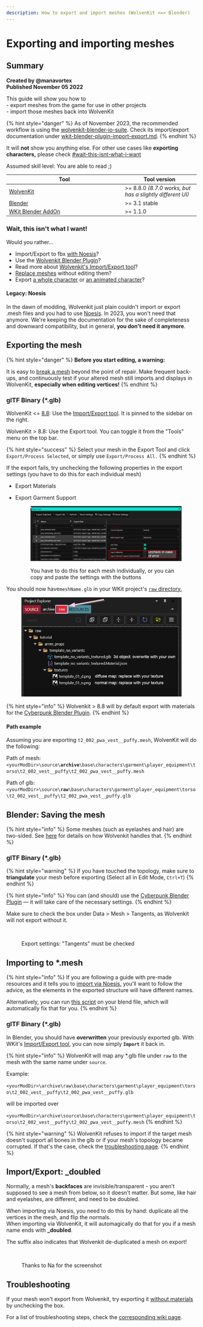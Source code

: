 ```yaml
---
description: How to export and import meshes (WolvenKit <=> Blender)
---
```


# Exporting and importing meshes

## Summary <a href="#summary" id="summary"></a>

**Created by @manavortex**\
**Published November 05 2022**

This guide will show you how to\
\- export meshes from the game for use in other projects\
\- import those meshes back into WolvenKit

{% hint style="danger" %}
As of November 2023, the recommended workflow is using the [wolvenkit-blender-io-suite](../../modding-tools/wolvenkit-blender-io-suite/ "mention"). Check its import/export documentation under [wkit-blender-plugin-import-export.md](../../modding-tools/wolvenkit-blender-io-suite/wkit-blender-plugin-import-export.md "mention").
{% endhint %}

It will **not** show you anything else. For other use cases like **exporting characters,** please check [#wait-this-isnt-what-i-want](./#wait-this-isnt-what-i-want "mention")

Assumed skill level: You are able to read ;)

<table><thead><tr><th width="293">Tool</th><th>Tool version</th></tr></thead><tbody><tr><td><a href="https://github.com/WolvenKit/Wolvenkit/releases">WolvenKit</a></td><td>>= 8.8.0 <em>(8.7.0 works, but has a slightly different UI)</em></td></tr><tr><td><a href="https://www.blender.org/download/">Blender</a></td><td>>= 3.1 stable</td></tr><tr><td><a href="https://github.com/WolvenKit/Cyberpunk-Blender-add-on">WKit Blender AddOn</a><a href="https://github.com/WolvenKit/Cyberpunk-Blender-add-on"> </a></td><td>>= 1.1.0</td></tr></tbody></table>

### Wait, this isn't what I want!

Would you rather…

* Import/Export to fbx [with Noesis](autodesk-fbx-noesis.md)?
* Use the [Wolvenkit Blender Plugin](../../modding-tools/wolvenkit-blender-io-suite/wkit-blender-plugin-import-export.md)?
* Read more about [Wolvenkit's Import/Export tool](https://wiki.redmodding.org/wolvenkit/wolvenkit-app/usage/import-export/export-settings)?
* [Replace meshes](../../modding-guides/items-equipment/editing-existing-items/replace-a-player-item-with-an-npc-item.md) without editing them?
* Export [a whole character](https://wiki.redmodding.org/wolvenkit/guides/modding-community/exporting-to-blender) or [an animated character](https://wiki.redmodding.org/wolvenkit/guides/modding-community/exporting-to-blender/exporting-rigs-and-anims)?

#### Legacy: Noesis

In the dawn of modding, Wolvenkit just plain couldn't import or export .mesh files and you had to use [Noesis](autodesk-fbx-noesis.md). In 2023, you won't need that anymore. We're keeping the documentation for the sake of completeness and downward compatibility, but in general, **you don't need it anymore**.

## Exporting the mesh

{% hint style="danger" %}
**Before you start editing, a warning:**

It is easy to [break a mesh](./#troubleshooting-i-cant-import-my-mesh) beyond the point of repair. Make frequent back-ups, and continuously test if your altered mesh still imports and displays in WolvenKit, **especially when editing vertices!**
{% endhint %}

### glTF Binary (\*.glb)

WolvenKit <= [8.8](https://github.com/WolvenKit/WolvenKit/releases/tag/8.8.0): Use the [Import/Export tool](https://wiki.redmodding.org/wolvenkit/wolvenkit-app/usage/import-export). It is pinned to the sidebar on the right.

WolvenKit > 8.8: Use the Export tool. You can toggle it from the "Tools" menu on the top bar.

{% hint style="success" %}
Select your mesh in the Export Tool and click `Export/Process Selected`, or simply use `Export/Process All.`
{% endhint %}

If the export fails, try unchecking the following properties in the export settings (you have to do this for each individual mesh)

* Export Materials
*   Export Garment Support

    <figure><img src="../../../.gitbook/assets/export_uncheck_for_error.png" alt=""><figcaption><p>You have to do this for each mesh individually, or you can copy and paste the settings with the buttons</p></figcaption></figure>

You should now have`meshName.glb` in your WKit project's [`raw` directory.](./#path-example)

<figure><img src="../../../.gitbook/assets/textured_items_raw_files.png" alt=""><figcaption></figcaption></figure>

{% hint style="info" %}
Wolvenkit > 8.8 will by default export with materials for the [Cyberpunk Blender Plugin](https://github.com/WolvenKit/Cyberpunk-Blender-add-on).
{% endhint %}

#### Path example&#x20;

Assuming you are exporting `t2_002_pwa_vest__puffy.mesh`, WolvenKit will do the following:

Path of mesh: `<yourModDir>\source\`**`archive`**`\base\characters\garment\player_equipment\torso\t2_002_vest__puffy\t2_002_pwa_vest__puffy.mesh`

Path of glb: `<yourModDir>\source\`**`raw`**`\base\characters\garment\player_equipment\torso\t2_002_vest__puffy\t2_002_pwa_vest__puffy.glb`

## Blender: Saving the mesh

{% hint style="info" %}
Some meshes (such as eyelashes and hair) are two-sided. See [here](./#import-export-\_doubled) for details on how Wolvenkit handles that.
{% endhint %}

### glTF Binary  (\*.glb)

{% hint style="warning" %}
If you have touched the topology, make sure to **triangulate** your mesh before exporting (Select all in Edit Mode, `Ctrl+T`)
{% endhint %}

{% hint style="info" %}
You can (and should) use the [Cyberpunk Blender Plugin](https://github.com/WolvenKit/Cyberpunk-Blender-add-on) — it will take care of the necessary settings.
{% endhint %}

Make sure to check the box under Data > Mesh > Tangents, as Wolvenkit will not export without it.

<figure><img src="https://i.imgur.com/eauWYiF.png" alt=""><figcaption><p>Export settings: "Tangents" must be checked</p></figcaption></figure>

## Importing to \*.mesh

{% hint style="info" %}
If you are following a guide with pre-made resources and it tells you to [import via Noesis,](autodesk-fbx-noesis.md) you'll want to follow the advice, as the elements in the exported structure will have different names.

Alternatively, you can run [this script](https://github.com/manavortex/code\_snippets/blob/master/py/blender/convert\_gltf\_fbx.py) on your blend file, which will automatically fix that for you.
{% endhint %}

### glTF Binary (\*.glb)

In Blender, you should have **overwritten** your previously exported glb. With WKit's [Import/Export tool](https://wiki.redmodding.org/wolvenkit/wolvenkit-app/usage/import-export), you can now simply **`Import`** it back in.

{% hint style="info" %}
WolvenKit will map any \*.glb file under `raw` to the mesh with the same name under `source`.

Example:

`<yourModDir>\archive\raw\base\characters\garment\player_equipment\torso\t2_002_vest__puffy\t2_002_pwa_vest__puffy.glb`&#x20;

will be imported over

`<yourModDir>\archive\source\base\characters\garment\player_equipment\torso\t2_002_vest__puffy\t2_002_pwa_vest__puffy.mesh`
{% endhint %}

{% hint style="warning" %}
WolvenKit refuses to import if the target mesh doesn't support all bones in the glb or if your mesh's topology became corrupted. If that's the case, check the [troubleshooting page](../self-made-normal-maps/troubleshooting-normal-maps.md).
{% endhint %}

## Import/Export: \_doubled

Normally, a mesh's **backfaces** are invisible/transparent - you aren't supposed to see a mesh from below, so it doesn't matter. But some, like hair and eyelashes, are different, and need to be doubled.

When importing via Noesis, you need to do this by hand: duplicate all the vertices in the mesh, and flip the normals.\
When importing via WolvenKit, it will automagically do that for you if a mesh name ends with **\_doubled**.&#x20;

The suffix also indicates that Wolvenkit de-duplicated a mesh on export!

<figure><img src="https://cdn.discordapp.com/attachments/1091077640854704270/1091295442060464138/image.png" alt=""><figcaption><p>Thanks to Na for the screenshot</p></figcaption></figure>

## Troubleshooting

If your mesh won't export from Wolvenkit, try exporting it [without materials](./#exporting-with-materials) by unchecking the box.&#x20;

For a list of troubleshooting steps, check the [corresponding wiki page](../troubleshooting-your-mesh-edits.md).
